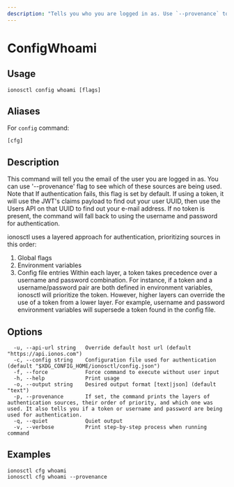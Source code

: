 ```yaml
---
description: "Tells you who you are logged in as. Use `--provenance` to debug where your credentials are being used from"
---
```


# ConfigWhoami

## Usage

```text
ionosctl config whoami [flags]
```

## Aliases

For `config` command:

```text
[cfg]
```

## Description

This command will tell you the email of the user you are logged in as.
You can use '--provenance' flag to see which of these sources are being used. Note that If authentication fails, this flag is set by default.
If using a token, it will use the JWT's claims payload to find out your user UUID, then use the Users API on that UUID to find out your e-mail address.
If no token is present, the command will fall back to using the username and password for authentication.

ionosctl uses a layered approach for authentication, prioritizing sources in this order:
  1. Global flags
  2. Environment variables
  3. Config file entries
Within each layer, a token takes precedence over a username and password combination. For instance, if a token and a username/password pair are both defined in environment variables, ionosctl will prioritize the token. However, higher layers can override the use of a token from a lower layer. For example, username and password environment variables will supersede a token found in the config file.

## Options

```text
  -u, --api-url string   Override default host url (default "https://api.ionos.com")
  -c, --config string    Configuration file used for authentication (default "$XDG_CONFIG_HOME/ionosctl/config.json")
  -f, --force            Force command to execute without user input
  -h, --help             Print usage
  -o, --output string    Desired output format [text|json] (default "text")
  -p, --provenance       If set, the command prints the layers of authentication sources, their order of priority, and which one was used. It also tells you if a token or username and password are being used for authentication.
  -q, --quiet            Quiet output
  -v, --verbose          Print step-by-step process when running command
```

## Examples

```text
ionosctl cfg whoami
ionosctl cfg whoami --provenance
```


